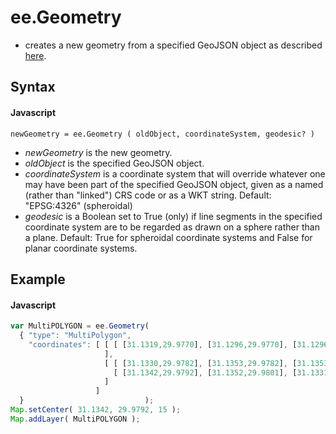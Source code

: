 # ee.Geometry
- creates a new geometry from a specified GeoJSON object as described [here](http://en.wikipedia.org/wiki/GeoJSON).

## Syntax

#### Javascript
```
newGeometry = ee.Geometry ( oldObject, coordinateSystem, geodesic? )
```

- *newGeometry* is the new geometry.
- *oldObject* is the specified GeoJSON object.
- *coordinateSystem* is a coordinate system that will override whatever one may have been part of the specified GeoJSON object, given as a named (rather than "linked")  CRS code or as a WKT string.  Default: "EPSG:4326" (spheroidal)
- *geodesic* is a Boolean set to True (only) if line segments in the specified coordinate system are to be regarded as drawn on a sphere rather than a plane.  Default: True for spheroidal coordinate systems and False for planar coordinate systems.

## Example

#### Javascript
```javascript
var MultiPOLYGON = ee.Geometry(
  { "type": "MultiPolygon", 
    "coordinates": [ [ [ [31.1319,29.9770], [31.1296,29.9770], [31.1296,29.9750], [31.1319,29.9750] ] 
                     ], 
                     [ [ [31.1330,29.9782], [31.1353,29.9782], [31.1353,29.9802], [31.1330,29.9802] ], 
                       [ [31.1342,29.9792], [31.1352,29.9801], [31.1331,29.9801]                    ]  
                     ] 
                   ]
  }                           );
Map.setCenter( 31.1342, 29.9792, 15 );         
Map.addLayer( MultiPOLYGON );
```
